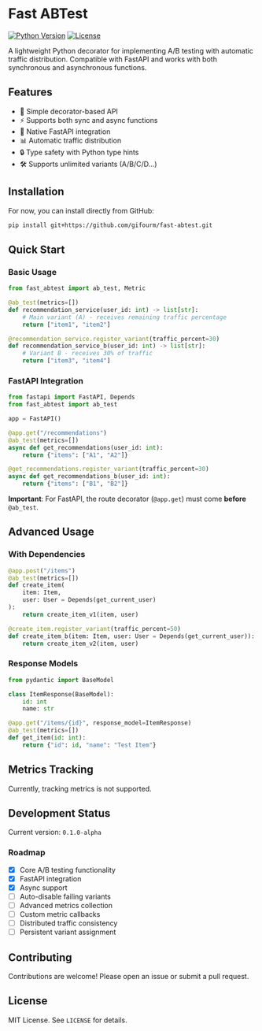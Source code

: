 # Fast ABTest

[![Python Version](https://img.shields.io/badge/python-3.10+-blue.svg)](https://www.python.org/downloads/)
[![License](https://img.shields.io/badge/license-MIT-green.svg)](https://opensource.org/licenses/MIT)

A lightweight Python decorator for implementing A/B testing with automatic traffic distribution. Compatible with FastAPI and works with both synchronous and asynchronous functions.

## Features

- 🎯 Simple decorator-based API
- ⚡ Supports both sync and async functions
- 🚀 Native FastAPI integration
- 📊 Automatic traffic distribution
- 🔒 Type safety with Python type hints
- 🛠️ Supports unlimited variants (A/B/C/D...)

## Installation

For now, you can install directly from GitHub:

```bash
pip install git+https://github.com/gifourm/fast-abtest.git
```

## Quick Start

### Basic Usage

```python
from fast_abtest import ab_test, Metric

@ab_test(metrics=[])
def recommendation_service(user_id: int) -> list[str]:
    # Main variant (A) - receives remaining traffic percentage
    return ["item1", "item2"]

@recommendation_service.register_variant(traffic_percent=30)
def recommendation_service_b(user_id: int) -> list[str]:
    # Variant B - receives 30% of traffic
    return ["item3", "item4"]
```

### FastAPI Integration

```python
from fastapi import FastAPI, Depends
from fast_abtest import ab_test

app = FastAPI()

@app.get("/recommendations")
@ab_test(metrics=[])
async def get_recommendations(user_id: int):
    return {"items": ["A1", "A2"]}

@get_recommendations.register_variant(traffic_percent=30)
async def get_recommendations_b(user_id: int):
    return {"items": ["B1", "B2"]}
```

**Important**: For FastAPI, the route decorator (`@app.get`) must come **before** `@ab_test`.

## Advanced Usage

### With Dependencies

```python
@app.post("/items")
@ab_test(metrics=[])
def create_item(
    item: Item,
    user: User = Depends(get_current_user)
):
    return create_item_v1(item, user)

@create_item.register_variant(traffic_percent=50)
def create_item_b(item: Item, user: User = Depends(get_current_user)):
    return create_item_v2(item, user)
```

### Response Models

```python
from pydantic import BaseModel

class ItemResponse(BaseModel):
    id: int
    name: str

@app.get("/items/{id}", response_model=ItemResponse)
@ab_test(metrics=[])
def get_item(id: int):
    return {"id": id, "name": "Test Item"}
```

## Metrics Tracking

Currently, tracking metrics is not supported.

## Development Status

Current version: `0.1.0-alpha`

### Roadmap

- [x] Core A/B testing functionality
- [x] FastAPI integration
- [x] Async support
- [ ] Auto-disable failing variants
- [ ] Advanced metrics collection
- [ ] Custom metric callbacks
- [ ] Distributed traffic consistency
- [ ] Persistent variant assignment

## Contributing

Contributions are welcome! Please open an issue or submit a pull request.

## License

MIT License. See `LICENSE` for details.
